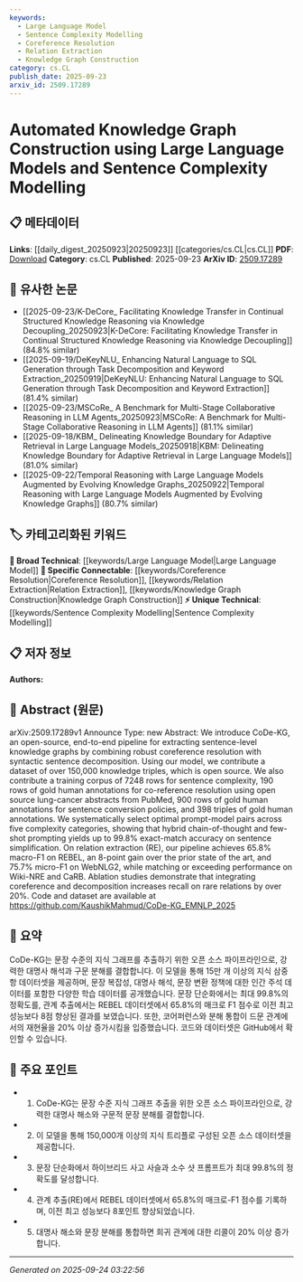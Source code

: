 ```yaml
---
keywords:
  - Large Language Model
  - Sentence Complexity Modelling
  - Coreference Resolution
  - Relation Extraction
  - Knowledge Graph Construction
category: cs.CL
publish_date: 2025-09-23
arxiv_id: 2509.17289
---
```


<!-- KEYWORD_LINKING_METADATA:
{
  "processed_timestamp": "2025-09-24T03:22:56.714769",
  "vocabulary_version": "1.0",
  "selected_keywords": [
    "Large Language Model",
    "Sentence Complexity Modelling",
    "Coreference Resolution",
    "Relation Extraction",
    "Knowledge Graph Construction"
  ],
  "rejected_keywords": [],
  "similarity_scores": {
    "Large Language Model": 0.85,
    "Sentence Complexity Modelling": 0.78,
    "Coreference Resolution": 0.8,
    "Relation Extraction": 0.83,
    "Knowledge Graph Construction": 0.84
  },
  "extraction_method": "AI_prompt_based",
  "budget_applied": true,
  "candidates_json": {
    "candidates": [
      {
        "surface": "Large Language Models",
        "canonical": "Large Language Model",
        "aliases": [
          "LLM"
        ],
        "category": "broad_technical",
        "rationale": "Large Language Models are central to the paper's methodology and connect well with existing NLP research.",
        "novelty_score": 0.45,
        "connectivity_score": 0.88,
        "specificity_score": 0.7,
        "link_intent_score": 0.85
      },
      {
        "surface": "Sentence Complexity Modelling",
        "canonical": "Sentence Complexity Modelling",
        "aliases": [
          "Sentence Complexity"
        ],
        "category": "unique_technical",
        "rationale": "The paper introduces a novel approach to sentence complexity, which is crucial for the proposed knowledge graph construction.",
        "novelty_score": 0.75,
        "connectivity_score": 0.65,
        "specificity_score": 0.8,
        "link_intent_score": 0.78
      },
      {
        "surface": "Coreference Resolution",
        "canonical": "Coreference Resolution",
        "aliases": [
          "Coreference"
        ],
        "category": "specific_connectable",
        "rationale": "Coreference resolution is a key component in the pipeline, enhancing the extraction of knowledge triples.",
        "novelty_score": 0.5,
        "connectivity_score": 0.82,
        "specificity_score": 0.75,
        "link_intent_score": 0.8
      },
      {
        "surface": "Relation Extraction",
        "canonical": "Relation Extraction",
        "aliases": [
          "RE"
        ],
        "category": "specific_connectable",
        "rationale": "Relation extraction is a critical task in NLP and directly relates to the paper's improvements over state-of-the-art methods.",
        "novelty_score": 0.4,
        "connectivity_score": 0.85,
        "specificity_score": 0.78,
        "link_intent_score": 0.83
      },
      {
        "surface": "Knowledge Graph Construction",
        "canonical": "Knowledge Graph Construction",
        "aliases": [
          "KG Construction"
        ],
        "category": "specific_connectable",
        "rationale": "The paper's primary contribution is in automated knowledge graph construction, making it a pivotal concept for linking.",
        "novelty_score": 0.55,
        "connectivity_score": 0.87,
        "specificity_score": 0.77,
        "link_intent_score": 0.84
      }
    ],
    "ban_list_suggestions": [
      "pipeline",
      "dataset",
      "code"
    ]
  },
  "decisions": [
    {
      "candidate_surface": "Large Language Models",
      "resolved_canonical": "Large Language Model",
      "decision": "linked",
      "scores": {
        "novelty": 0.45,
        "connectivity": 0.88,
        "specificity": 0.7,
        "link_intent": 0.85
      }
    },
    {
      "candidate_surface": "Sentence Complexity Modelling",
      "resolved_canonical": "Sentence Complexity Modelling",
      "decision": "linked",
      "scores": {
        "novelty": 0.75,
        "connectivity": 0.65,
        "specificity": 0.8,
        "link_intent": 0.78
      }
    },
    {
      "candidate_surface": "Coreference Resolution",
      "resolved_canonical": "Coreference Resolution",
      "decision": "linked",
      "scores": {
        "novelty": 0.5,
        "connectivity": 0.82,
        "specificity": 0.75,
        "link_intent": 0.8
      }
    },
    {
      "candidate_surface": "Relation Extraction",
      "resolved_canonical": "Relation Extraction",
      "decision": "linked",
      "scores": {
        "novelty": 0.4,
        "connectivity": 0.85,
        "specificity": 0.78,
        "link_intent": 0.83
      }
    },
    {
      "candidate_surface": "Knowledge Graph Construction",
      "resolved_canonical": "Knowledge Graph Construction",
      "decision": "linked",
      "scores": {
        "novelty": 0.55,
        "connectivity": 0.87,
        "specificity": 0.77,
        "link_intent": 0.84
      }
    }
  ]
}
-->

# Automated Knowledge Graph Construction using Large Language Models and Sentence Complexity Modelling

## 📋 메타데이터

**Links**: [[daily_digest_20250923|20250923]] [[categories/cs.CL|cs.CL]]
**PDF**: [Download](https://arxiv.org/pdf/2509.17289.pdf)
**Category**: cs.CL
**Published**: 2025-09-23
**ArXiv ID**: [2509.17289](https://arxiv.org/abs/2509.17289)

## 🔗 유사한 논문
- [[2025-09-23/K-DeCore_ Facilitating Knowledge Transfer in Continual Structured Knowledge Reasoning via Knowledge Decoupling_20250923|K-DeCore: Facilitating Knowledge Transfer in Continual Structured Knowledge Reasoning via Knowledge Decoupling]] (84.8% similar)
- [[2025-09-19/DeKeyNLU_ Enhancing Natural Language to SQL Generation through Task Decomposition and Keyword Extraction_20250919|DeKeyNLU: Enhancing Natural Language to SQL Generation through Task Decomposition and Keyword Extraction]] (81.4% similar)
- [[2025-09-23/MSCoRe_ A Benchmark for Multi-Stage Collaborative Reasoning in LLM Agents_20250923|MSCoRe: A Benchmark for Multi-Stage Collaborative Reasoning in LLM Agents]] (81.1% similar)
- [[2025-09-18/KBM_ Delineating Knowledge Boundary for Adaptive Retrieval in Large Language Models_20250918|KBM: Delineating Knowledge Boundary for Adaptive Retrieval in Large Language Models]] (81.0% similar)
- [[2025-09-22/Temporal Reasoning with Large Language Models Augmented by Evolving Knowledge Graphs_20250922|Temporal Reasoning with Large Language Models Augmented by Evolving Knowledge Graphs]] (80.7% similar)

## 🏷️ 카테고리화된 키워드
**🧠 Broad Technical**: [[keywords/Large Language Model|Large Language Model]]
**🔗 Specific Connectable**: [[keywords/Coreference Resolution|Coreference Resolution]], [[keywords/Relation Extraction|Relation Extraction]], [[keywords/Knowledge Graph Construction|Knowledge Graph Construction]]
**⚡ Unique Technical**: [[keywords/Sentence Complexity Modelling|Sentence Complexity Modelling]]

## 📋 저자 정보

**Authors:** 

## 📄 Abstract (원문)

arXiv:2509.17289v1 Announce Type: new 
Abstract: We introduce CoDe-KG, an open-source, end-to-end pipeline for extracting sentence-level knowledge graphs by combining robust coreference resolution with syntactic sentence decomposition. Using our model, we contribute a dataset of over 150,000 knowledge triples, which is open source. We also contribute a training corpus of 7248 rows for sentence complexity, 190 rows of gold human annotations for co-reference resolution using open source lung-cancer abstracts from PubMed, 900 rows of gold human annotations for sentence conversion policies, and 398 triples of gold human annotations. We systematically select optimal prompt-model pairs across five complexity categories, showing that hybrid chain-of-thought and few-shot prompting yields up to 99.8% exact-match accuracy on sentence simplification. On relation extraction (RE), our pipeline achieves 65.8% macro-F1 on REBEL, an 8-point gain over the prior state of the art, and 75.7% micro-F1 on WebNLG2, while matching or exceeding performance on Wiki-NRE and CaRB. Ablation studies demonstrate that integrating coreference and decomposition increases recall on rare relations by over 20%. Code and dataset are available at https://github.com/KaushikMahmud/CoDe-KG_EMNLP_2025

## 📝 요약

CoDe-KG는 문장 수준의 지식 그래프를 추출하기 위한 오픈 소스 파이프라인으로, 강력한 대명사 해석과 구문 분해를 결합합니다. 이 모델을 통해 15만 개 이상의 지식 삼중항 데이터셋을 제공하며, 문장 복잡성, 대명사 해석, 문장 변환 정책에 대한 인간 주석 데이터를 포함한 다양한 학습 데이터를 공개했습니다. 문장 단순화에서는 최대 99.8%의 정확도를, 관계 추출에서는 REBEL 데이터셋에서 65.8%의 매크로 F1 점수로 이전 최고 성능보다 8점 향상된 결과를 보였습니다. 또한, 코어퍼런스와 분해 통합이 드문 관계에서의 재현율을 20% 이상 증가시킴을 입증했습니다. 코드와 데이터셋은 GitHub에서 확인할 수 있습니다.

## 🎯 주요 포인트

- 1. CoDe-KG는 문장 수준 지식 그래프 추출을 위한 오픈 소스 파이프라인으로, 강력한 대명사 해소와 구문적 문장 분해를 결합합니다.
- 2. 이 모델을 통해 150,000개 이상의 지식 트리플로 구성된 오픈 소스 데이터셋을 제공합니다.
- 3. 문장 단순화에서 하이브리드 사고 사슬과 소수 샷 프롬프트가 최대 99.8%의 정확도를 달성합니다.
- 4. 관계 추출(RE)에서 REBEL 데이터셋에서 65.8%의 매크로-F1 점수를 기록하며, 이전 최고 성능보다 8포인트 향상되었습니다.
- 5. 대명사 해소와 문장 분해를 통합하면 희귀 관계에 대한 리콜이 20% 이상 증가합니다.


---

*Generated on 2025-09-24 03:22:56*